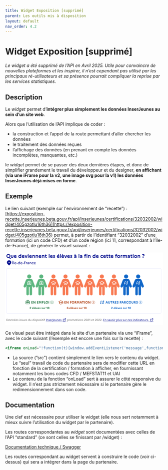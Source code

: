 ```yaml
---
title: Widget Exposition [supprimé]
parent: Les outils mis à disposition
layout: default
nav_order: 4.2
---
```


# Widget Exposition [supprimé]

*Le widget a été supprimé de l’API en Avril 2025. Utile pour convaincre de nouvelles plateformes et les inspirer, il n’est cependant pas utilisé par les principaux ré-utilisateurs et sa présence pourrait compliquer la reprise par les services statistiques.*

## Description

Le *widget* permet d’**intégrer plus simplement les données InserJeunes au sein d’un site web**.

Alors que l’utilisation de l’API implique de coder :

- la construction et l’appel de la route permettant d’aller chercher les données
- le traitement des données reçues
- l’affichage des données (en prenant en compte les données incomplètes, manquantes, etc.)

le *widget* permet de se passer des deux dernières étapes, et donc de simplifier grandement le travail du développeur et du designer, **en affichant (via une iFrame pour la v2, une image svg pour la v1) les données InserJeunes déjà mises en forme**.

## Exemple

Le lien suivant (exemple sur l'environnement de “recette”) : [https://exposition-recette.inserjeunes.beta.gouv.fr/api/inserjeunes/certifications/32032002/widget/405gzotlu16th36](https://exposition-recette.inserjeunes.beta.gouv.fr/api/inserjeunes/certifications/32032002/widget/405gzotlu16th36)
permet, à partir de l’identifiant “32032002” d’une formation (ici un code CFD) et d’un code région (ici 11, correspondant à l’Île-de-France), de générer le visuel suivant :

![Exemple de visualisation](widget.png)

Ce visuel peut être intégré dans le site d’un partenaire via une “iFrame”, avec le code suivant (l’exemple est encore une fois sur la recette) : 

```jsx
<iframe onLoad="!function(t){window.addEventListener('message',function(e){'https://exposition-recette.inserjeunes.beta.gouv.fr'!==e.origin||isNaN(e.data)||(t.style.height=e.data+'px')},!1)}(this);" style="width: 100%; height: 0;" src="https://exposition-recette.inserjeunes.beta.gouv.fr/api/inserjeunes/certifications/32032002/widget/405gzotlu16th36?" scrolling="no" frameBorder="0"></iframe>
```

- La source (”src”) contient simplement le lien vers le contenu du widget. Le “seul” travail de code du partenaire sera de modifier cette URL en fonction de la certification / formation à afficher, en fournissant notamment les bons codes CFD / MEFSTAT11 et UAI
- Le contenu de la fonction “onLoad” sert à assurer le côté responsive du widget. Il n’est pas strictement nécessaire si le partenaire gère le redimensionnement dans son code.

## Documentation

Une clef est nécessaire pour utiliser le widget (elle nous sert notamment à mieux suivre l’utilisation du widget par le partenaire).

Les routes correspondantes au *widget* sont documentées avec celles de l’API “standard” (ce sont celles se finissant par /widget) : 

[Documentation technique / Swagger](https://exposition.inserjeunes.beta.gouv.fr/api/doc/#/)

Les routes correspondant au widget servent à construire le code (voir ci-dessus) qui sera a intégrer dans la page du partenaire.